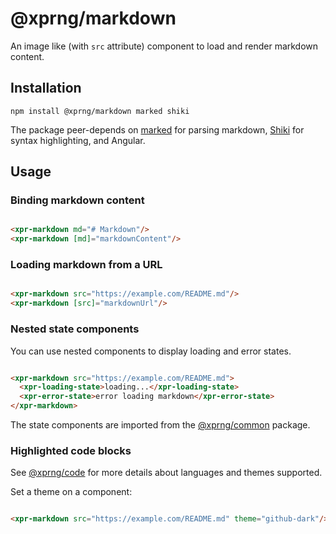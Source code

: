 # @xprng/markdown

An image like (with `src` attribute) component to load and render markdown
content.

## Installation

```shell
npm install @xprng/markdown marked shiki
```

The package peer-depends on [marked](https://marked.js.org/) for parsing
markdown, [Shiki](https://shiki.style/) for syntax highlighting, and Angular.

## Usage

### Binding markdown content

```html

<xpr-markdown md="# Markdown"/>
<xpr-markdown [md]="markdownContent"/>
```

### Loading markdown from a URL

```html

<xpr-markdown src="https://example.com/README.md"/>
<xpr-markdown [src]="markdownUrl"/>
```

### Nested state components

You can use nested components to display loading and error states.

```html

<xpr-markdown src="https://example.com/README.md">
  <xpr-loading-state>loading...</xpr-loading-state>
  <xpr-error-state>error loading markdown</xpr-error-state>
</xpr-markdown>
```

The state components are imported from the [@xprng/common](../common/README.md)
package.

### Highlighted code blocks

See [@xprng/code](../code/README.md) for more details about languages and themes supported.

Set a theme on a component:

```html

<xpr-markdown src="https://example.com/README.md" theme="github-dark"/>
```
